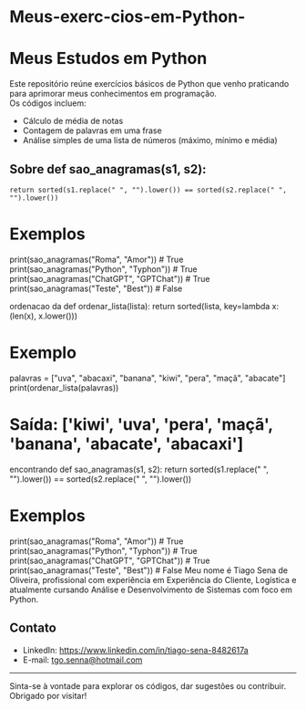 # Meus-exerc-cios-em-Python-
# Meus Estudos em Python

Este repositório reúne exercícios básicos de Python que venho praticando para aprimorar meus conhecimentos em programação.  
Os códigos incluem:  

- Cálculo de média de notas  
- Contagem de palavras em uma frase  
- Análise simples de uma lista de números (máximo, mínimo e média)  

## Sobre def sao_anagramas(s1, s2):
    return sorted(s1.replace(" ", "").lower()) == sorted(s2.replace(" ", "").lower())

# Exemplos
print(sao_anagramas("Roma", "Amor"))  # True
print(sao_anagramas("Python", "Typhon"))  # True
print(sao_anagramas("ChatGPT", "GPTChat"))  # True
print(sao_anagramas("Teste", "Best"))  # False

ordenacao da def ordenar_lista(lista):
    return sorted(lista, key=lambda x: (len(x), x.lower()))

# Exemplo
palavras = ["uva", "abacaxi", "banana", "kiwi", "pera", "maçã", "abacate"]
print(ordenar_lista(palavras))
# Saída: ['kiwi', 'uva', 'pera', 'maçã', 'banana', 'abacate', 'abacaxi']

encontrando def sao_anagramas(s1, s2):
    return sorted(s1.replace(" ", "").lower()) == sorted(s2.replace(" ", "").lower())

# Exemplos
print(sao_anagramas("Roma", "Amor"))  # True
print(sao_anagramas("Python", "Typhon"))  # True
print(sao_anagramas("ChatGPT", "GPTChat"))  # True
print(sao_anagramas("Teste", "Best"))  # False
Meu nome é Tiago Sena de Oliveira, profissional com experiência em Experiência do Cliente, Logística e atualmente cursando Análise e Desenvolvimento de Sistemas com foco em Python.  

## Contato

- LinkedIn: https://www.linkedin.com/in/tiago-sena-8482617a  
- E-mail: tgo.senna@hotmail.com

---

Sinta-se à vontade para explorar os códigos, dar sugestões ou contribuir.  
Obrigado por visitar!
